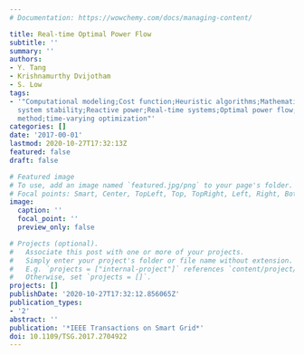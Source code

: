 ```yaml
---
# Documentation: https://wowchemy.com/docs/managing-content/

title: Real-time Optimal Power Flow
subtitle: ''
summary: ''
authors:
- Y. Tang
- Krishnamurthy Dvijotham
- S. Low
tags:
- '"Computational modeling;Cost function;Heuristic algorithms;Mathematical model;Power
  system stability;Reactive power;Real-time systems;Optimal power flow;quasi-Newton
  method;time-varying optimization"'
categories: []
date: '2017-00-01'
lastmod: 2020-10-27T17:32:13Z
featured: false
draft: false

# Featured image
# To use, add an image named `featured.jpg/png` to your page's folder.
# Focal points: Smart, Center, TopLeft, Top, TopRight, Left, Right, BottomLeft, Bottom, BottomRight.
image:
  caption: ''
  focal_point: ''
  preview_only: false

# Projects (optional).
#   Associate this post with one or more of your projects.
#   Simply enter your project's folder or file name without extension.
#   E.g. `projects = ["internal-project"]` references `content/project/deep-learning/index.md`.
#   Otherwise, set `projects = []`.
projects: []
publishDate: '2020-10-27T17:32:12.856065Z'
publication_types:
- '2'
abstract: ''
publication: '*IEEE Transactions on Smart Grid*'
doi: 10.1109/TSG.2017.2704922
---
```

